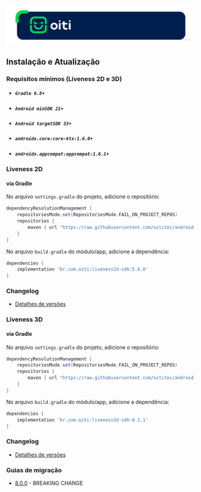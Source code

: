 <p align="center">
 <img src="Liveness3D/Documentation/Images/OitiHeader.png"/>
</p>

## Instalação e Atualização

### Requisitos mínimos (Liveness 2D e 3D)

- ##### `Gradle 6.8+`
- ##### `Android minSDK 21+`
- ##### `Android targetSDK 33+`
- ##### `androidx.core:core-ktx:1.6.0+`
- ##### `androidx.appcompat:appcompat:1.6.1+`

### Liveness 2D

#### via Gradle

No arquivo `settings.gradle` do projeto, adicione o repositório:

```gradle
dependencyResolutionManagement {
    repositoriesMode.set(RepositoriesMode.FAIL_ON_PROJECT_REPOS)
    repositories {
        maven { url "https://raw.githubusercontent.com/oititec/android-oiti-versions/master" }
    }
}
```

No arquivo `build.gradle` do módulo/app, adicione a dependência:

```gradle
dependencies {
    implementation 'br.com.oiti:liveness2d-sdk:5.8.0'
}
```

### Changelog

- [Detalhes de versões](Liveness2D/Documentation/Changelog.MD)

### Liveness 3D

#### via Gradle

No arquivo `settings.gradle` do projeto, adicione o repositório:

```gradle
dependencyResolutionManagement {
    repositoriesMode.set(RepositoriesMode.FAIL_ON_PROJECT_REPOS)
    repositories {
        maven { url "https://raw.githubusercontent.com/oititec/android-oiti-versions/master" }
    }
}
```

No arquivo `build.gradle` do módulo/app, adicione a dependência:

```gradle
dependencies {
    implementation 'br.com.oiti:liveness3d-sdk:8.1.1'
}
```

### Changelog

- [Detalhes de versões](Liveness3D/Documentation/Changelog.MD)

### Guias de migração

- [8.0.0](https://github.com/oititec/liveness-android-sdk/blob/main/Documentation/Migration-Guide-8.0.0.md) - BREAKING CHANGE
